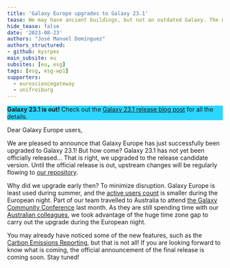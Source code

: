 ```yaml
---
title: 'Galaxy Europe upgrades to Galaxy 23.1'
tease: We may have ancient buildings, but not an outdated Galaxy. The newest Galaxy release is now up and running.
hide_tease: false
date: '2023-08-23'
authors: "José Manuel Domínguez"
authors_structured:
- github: kysrpex
main_subsite: eu
subsites: [eu, esg]
tags: [esg, esg-wp1]
supporters:
  - eurosciencegateway
  - unifreiburg
---
```


<div class="alert" style="background: #2cd6ff;">

**Galaxy 23.1 is out!** Check out the
[Galaxy 23.1 release blog post](https://galaxyproject.org/news/2023-10-05-galaxy23-1-release/)
for all the details.

</div>

Dear Galaxy Europe users,

We are pleased to announce that Galaxy Europe has just successfully been
upgraded to Galaxy 23.1! But how come? Galaxy 23.1 has not yet been officially
released... That is right, we upgraded to the release candidate version. Until
the official release is out, upstream changes will be regularly flowing to
[our repository](https://github.com/usegalaxy-eu/galaxy).

Why did we upgrade early then? To minimize disruption. Galaxy Europe is least
used during summer, and the
[active users count](https://stats.galaxyproject.eu/d/000000004/galaxy?orgId=1&refresh=10s&from=1698566736505&to=1698653136507&viewPanel=107)
is smaller during the European night. Part of our team travelled to Australia
to attend
[the Galaxy Community Conference](https://galaxyproject.org/events/gcc2023/)
last month. As they are still spending time with our
[Australian colleagues](https://site.usegalaxy.org.au/people/), we took
advantage of the huge time zone gap to carry out the upgrade during the
European night.

You may already have noticed some of the new features, such as the 
[Carbon Emissions Reporting](https://galaxyproject.org/news/2023-07-11-carbon-emissions-reporting/),
but that is not all! If you are looking forward to know what is coming, the 
official announcement of the final release is coming soon. Stay tuned!
